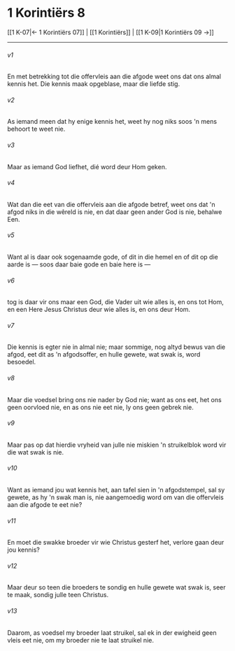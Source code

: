 # 1 Korintiërs 8

[[1 K-07|← 1 Korintiërs 07]] | [[1 Korintiërs]] | [[1 K-09|1 Korintiërs 09 →]]
***

###### v1
En met betrekking tot die offervleis aan die afgode weet ons dat ons almal kennis het. Die kennis maak opgeblase, maar die liefde stig. 
###### v2
As iemand meen dat hy enige kennis het, weet hy nog niks soos 'n mens behoort te weet nie. 
###### v3
Maar as iemand God liefhet, dié word deur Hom geken. 
###### v4
Wat dan die eet van die offervleis aan die afgode betref, weet ons dat 'n afgod niks in die wêreld is nie, en dat daar geen ander God is nie, behalwe Een. 
###### v5
Want al is daar ook sogenaamde gode, of dit in die hemel en of dit op die aarde is — soos daar baie gode en baie here is — 
###### v6
tog is daar vir ons maar een God, die Vader uit wie alles is, en ons tot Hom, en een Here Jesus Christus deur wie alles is, en ons deur Hom. 
###### v7
Die kennis is egter nie in almal nie; maar sommige, nog altyd bewus van die afgod, eet dit as 'n afgodsoffer, en hulle gewete, wat swak is, word besoedel. 
###### v8
Maar die voedsel bring ons nie nader by God nie; want as ons eet, het ons geen oorvloed nie, en as ons nie eet nie, ly ons geen gebrek nie. 
###### v9
Maar pas op dat hierdie vryheid van julle nie miskien 'n struikelblok word vir die wat swak is nie. 
###### v10
Want as iemand jou wat kennis het, aan tafel sien in 'n afgodstempel, sal sy gewete, as hy 'n swak man is, nie aangemoedig word om van die offervleis aan die afgode te eet nie? 
###### v11
En moet die swakke broeder vir wie Christus gesterf het, verlore gaan deur jou kennis? 
###### v12
Maar deur so teen die broeders te sondig en hulle gewete wat swak is, seer te maak, sondig julle teen Christus. 
###### v13
Daarom, as voedsel my broeder laat struikel, sal ek in der ewigheid geen vleis eet nie, om my broeder nie te laat struikel nie. 
